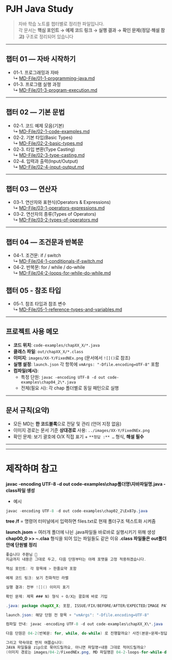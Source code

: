 # PJH Java Study

> 자바 학습 노트를 챕터별로 정리한 파일입니다.  
> 각 문서는 **핵심 포인트 → 예제 코드 링크 → 실행 결과 → 확인 문제(정답·해설 참고)** 구조로 정리되어 있습니다
---

## 챕터 01 — 자바 시작하기
- 01-1. 프로그래밍과 자바  
  ↳ [MD-File/01-1-programming-java.md](MD-File/01-1-programming-java.md)
- 01-3. 프로그램 실행 과정  
  ↳ [MD-File/01-3-program-execution.md](MD-File/01-3-program-execution.md)

---

## 챕터 02 — 기본 문법
- 02-1. 코드 예제 모음(기본)  
  ↳ [MD-File/02-1-code-examples.md](MD-File/02-1-code-examples.md)
- 02-2. 기본 타입(Basic Types)  
  ↳ [MD-File/02-2-basic-types.md](MD-File/02-2-basic-types.md)
- 02-3. 타입 변환(Type Casting)  
  ↳ [MD-File/02-3-type-casting.md](MD-File/02-3-type-casting.md)
- 02-4. 입력과 출력(Input/Output)  
  ↳ [MD-File/02-4-input-output.md](MD-File/02-4-input-output.md)

---

## 챕터 03 — 연산자
- 03-1. 연산자와 표현식(Operators & Expressions)  
  ↳ [MD-File/03-1-operators-expressions.md](MD-File/03-1-operators-expressions.md)
- 03-2. 연산자의 종류(Types of Operators)  
  ↳ [MD-File/03-2-types-of-operators.md](MD-File/03-2-types-of-operators.md)

---

## 챕터 04 — 조건문과 반복문
- 04-1. 조건문: if / switch  
  ↳ [MD-File/04-1-conditionals-if-switch.md](MD-File/04-1-conditionals-if-switch.md)
- 04-2. 반복문: for / while / do-while  
  ↳ [MD-File/04-2-loops-for-while-do-while.md](MD-File/04-2-loops-for-while-do-while.md)

## 챕터 05 - 참조 타입
- 05-1. 참조 타입과 참조 변수  
  ↳ [MD-File/05-1-reference-types-and-variables.md](MD-File/05-1-reference-types-and-variables.md)


---

## 프로젝트 사용 메모
- **코드 위치**: `code-examples/chapXX_X/*.java`  
- **클래스 파일**: `out/chapXX_X/*.class`  
- **이미지**: `images/XX-Y/FixedNEx.png` (문서에서 `![]()`로 참조)
- **실행 설정**: `launch.json` 각 항목에 `vmArgs: "-Dfile.encoding=UTF-8"` 포함
- **컴파일(예시)**:
  - 특정 단원: `javac -encoding UTF-8 -d out code-examples\chap04_2\*.java`
  - 전체(필요 시): 각 chap 폴더별로 동일 패턴으로 실행

---

## 문서 규칙(요약)
- 모든 MD는 **한 코드블록**으로 전달 및 관리 (언어 지정 없음)
- 이미지 경로는 문서 기준 **상대경로** 사용: `../images/XX-Y/FixedNEx.png`
- 확인 문제: 보기 괄호에 O/X 직접 표기 + `**정답 :** …` 형식, **해설 필수**



---
---


# 제작하며 참고
**javac -encoding UTF-8 -d out code-examples\chap폴더명\자바파일명.java - class파일 생성**
- 예시
```java
javac -encoding UTF-8 -d out code-examples\chap02_2\Ex87p.java
```
**tree /f** = 명령어 터미널에서 입력하면 files.txt로 현재 폴더구조 텍스트화 시켜줌

**launch.jsom** = 여러개 폴더에 나뉜 .java파일들 바로바로 실행시키기 위해 생성
**chap00_0 >> ~.claa** 형식을 되어 있는 파일들도 같은 이유
**.class 파일들은 out폴더 안에 단원별 정리**

```java
좋습니다 주환님 🙆
지금까지 내용은 그대로 두고, 다음 단원부터는 아래 포맷을 고정 적용하겠습니다.

핵심 포인트: 각 항목에 > 한줄요약 포함

예제 코드 링크: 보기 친화적인 라벨

실행 결과: 전부 ![]() 이미지 표기

확인 문제: 제목 ### N) 형식 + O/X는 괄호에 바로 기입

.java: package chapXX_X; 포함, ISSUE/FIX/BEFORE/AFTER/EXPECTED/IMAGE PATH 헤더 주석, 실행 가능 상태

launch.json: 해당 단원 전 항목 + "vmArgs": "-Dfile.encoding=UTF-8"

컴파일 안내: javac -encoding UTF-8 -d out code-examples\chapXX_X\*.java

다음 단원은 04-2(반복문: for, while, do-while) 로 진행할까요? 사진(본문+문제+정답/해설) 보내주시면 바로 작업 들어가겠습니다.

그리고 약속대로 먼저 여쭙습니다:
JAVA 파일들을 zip으로 묶어드릴까요, 아니면 파일명+내용 그대로 적어드릴까요?
(이미지 경로는 images/04-2/FixedNEx.png, MD 파일명은 04-2-loops-for-while-do-while.md로 준비하겠습니다.)
```
